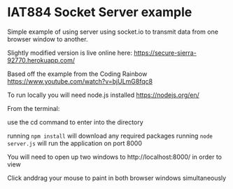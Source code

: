 # IAT884 Socket Server example

Simple example of using server using socket.io to transmit data from one browser window to another. 

Slightly modified version is live online here: https://secure-sierra-92770.herokuapp.com/

Based off the example from the Coding Rainbow https://www.youtube.com/watch?v=bjULmG8fqc8

To run locally you will need node.js installed https://nodejs.org/en/
 


From the terminal:

use the cd command to enter into the directory

running  `npm install` will download any required packages
running `node server.js` will run the application on port 8000 

You will need to open up two windows to http://localhost:8000/ in order to view

Click anddrag your mouse to paint in both browser windows simultaneously



